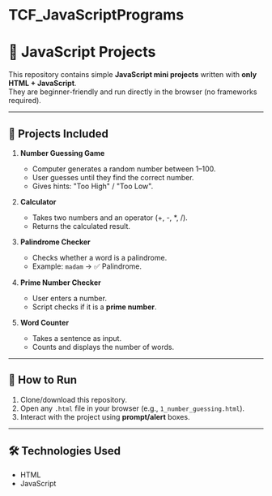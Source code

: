 # TCF_JavaScriptPrograms

# 🎯 JavaScript Projects

This repository contains simple **JavaScript mini projects** written with **only HTML + JavaScript**.  
They are beginner-friendly and run directly in the browser (no frameworks required).  

---

## 📂 Projects Included
1. **Number Guessing Game**  
   - Computer generates a random number between 1–100.  
   - User guesses until they find the correct number.  
   - Gives hints: "Too High" / "Too Low".  

2. **Calculator**  
   - Takes two numbers and an operator (+, -, *, /).  
   - Returns the calculated result.  

3. **Palindrome Checker**  
   - Checks whether a word is a palindrome.  
   - Example: `madam` → ✅ Palindrome.  

4. **Prime Number Checker**  
   - User enters a number.  
   - Script checks if it is a **prime number**.  

5. **Word Counter**  
   - Takes a sentence as input.  
   - Counts and displays the number of words.  

---

## 🚀 How to Run
1. Clone/download this repository.  
2. Open any `.html` file in your browser (e.g., `1_number_guessing.html`).  
3. Interact with the project using **prompt/alert** boxes.  

---

## 🛠️ Technologies Used
- HTML  
- JavaScript  

